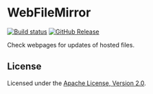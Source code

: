 # WebFileMirror

[![Build status]][appveyor]
[![GitHub Release]][releases]

Check webpages for updates of hosted files.

## License

Licensed under the [Apache License, Version 2.0].

[WebFileMirror]: http://diev.github.io/WebFileMirror/
[Apache License, Version 2.0]: http://www.apache.org/licenses/LICENSE-2.0 "LICENSE"

[appveyor]: https://ci.appveyor.com/project/diev/webfilemirror
[releases]: https://github.com/diev/WebFileMirror/releases/latest

[Build status]: https://ci.appveyor.com/api/projects/status/u0l6fupl3ptbixas?svg=true
[GitHub Release]: https://img.shields.io/github/release/diev/WebFileMirror.svg
